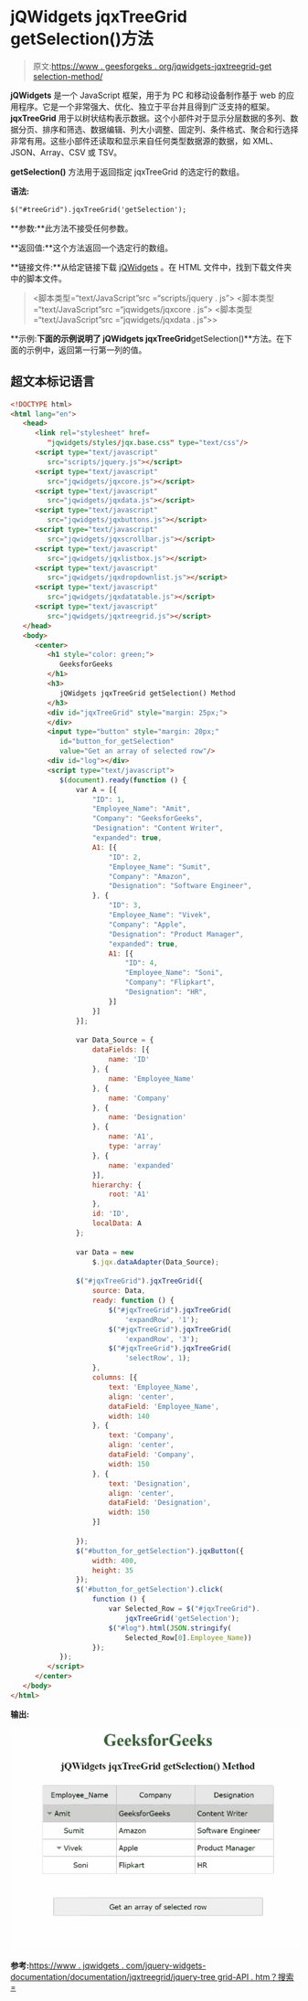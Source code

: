 # jQWidgets jqxTreeGrid getSelection()方法

> 原文:[https://www . geesforgeks . org/jqwidgets-jqxtreegrid-get selection-method/](https://www.geeksforgeeks.org/jqwidgets-jqxtreegrid-getselection-method/)

**jQWidgets** 是一个 JavaScript 框架，用于为 PC 和移动设备制作基于 web 的应用程序。它是一个非常强大、优化、独立于平台并且得到广泛支持的框架。 **jqxTreeGrid** 用于以树状结构表示数据。这个小部件对于显示分层数据的多列、数据分页、排序和筛选、数据编辑、列大小调整、固定列、条件格式、聚合和行选择非常有用。这些小部件还读取和显示来自任何类型数据源的数据，如 XML、JSON、Array、CSV 或 TSV。

**getSelection()** 方法用于返回指定 jqxTreeGrid 的选定行的数组。

**语法:**

```html
$("#treeGrid").jqxTreeGrid('getSelection');
```

**参数:**此方法不接受任何参数。

**返回值:**这个方法返回一个选定行的数组。

**链接文件:**从给定链接下载 [jQWidgets](https://www.jqwidgets.com/download/) 。在 HTML 文件中，找到下载文件夹中的脚本文件。

> <link rel="”stylesheet”" href="”jqwidgets/styles/jqx.base.css”" type="”text/css”">
> <脚本类型=“text/JavaScript”src =“scripts/jquery . js”></脚本>
> <脚本类型=“text/JavaScript”src =“jqwidgets/jqxcore . js”></脚本>
> <脚本类型=“text/JavaScript”src =“jqwidgets/jqxdata . js”>>

**示例:**下面的示例说明了 jQWidgets jqxTreeGrid**getSelection()**方法。在下面的示例中，返回第一行第一列的值。

## 超文本标记语言

```html
<!DOCTYPE html>
<html lang="en">
   <head>
      <link rel="stylesheet" href=
         "jqwidgets/styles/jqx.base.css" type="text/css"/>
      <script type="text/javascript" 
         src="scripts/jquery.js"></script>
      <script type="text/javascript" 
         src="jqwidgets/jqxcore.js"></script>
      <script type="text/javascript" 
         src="jqwidgets/jqxdata.js"></script>
      <script type="text/javascript" 
         src="jqwidgets/jqxbuttons.js"></script>
      <script type="text/javascript" 
         src="jqwidgets/jqxscrollbar.js"></script>
      <script type="text/javascript" 
         src="jqwidgets/jqxlistbox.js"></script>
      <script type="text/javascript" 
         src="jqwidgets/jqxdropdownlist.js"></script>
      <script type="text/javascript" 
         src="jqwidgets/jqxdatatable.js"></script>
      <script type="text/javascript" 
         src="jqwidgets/jqxtreegrid.js"></script>
   </head>
   <body>
      <center>
         <h1 style="color: green;">
            GeeksforGeeks
         </h1>
         <h3>
            jQWidgets jqxTreeGrid getSelection() Method
         </h3>
         <div id="jqxTreeGrid" style="margin: 25px;">
         </div>
         <input type="button" style="margin: 20px;" 
            id="button_for_getSelection" 
            value="Get an array of selected row"/>
         <div id="log"></div>
         <script type="text/javascript">
            $(document).ready(function () {
                var A = [{
                    "ID": 1,
                    "Employee_Name": "Amit",
                    "Company": "GeeksforGeeks",
                    "Designation": "Content Writer",
                    "expanded": true,
                    A1: [{
                        "ID": 2,
                        "Employee_Name": "Sumit",
                        "Company": "Amazon",
                        "Designation": "Software Engineer",
                    }, {
                        "ID": 3,
                        "Employee_Name": "Vivek",
                        "Company": "Apple",
                        "Designation": "Product Manager",
                        "expanded": true,
                        A1: [{
                            "ID": 4,
                            "Employee_Name": "Soni",
                            "Company": "Flipkart",
                            "Designation": "HR",
                        }]
                    }]
                }];

                var Data_Source = {
                    dataFields: [{
                        name: 'ID'
                    }, {
                        name: 'Employee_Name'
                    }, {
                        name: 'Company'
                    }, {
                        name: 'Designation'
                    }, {
                        name: 'A1',
                        type: 'array'
                    }, {
                        name: 'expanded'
                    }],
                    hierarchy: {
                        root: 'A1'
                    },
                    id: 'ID',
                    localData: A
                };

                var Data = new
                    $.jqx.dataAdapter(Data_Source);

                $("#jqxTreeGrid").jqxTreeGrid({
                    source: Data,
                    ready: function () {
                        $("#jqxTreeGrid").jqxTreeGrid(
                            'expandRow', '1');
                        $("#jqxTreeGrid").jqxTreeGrid(
                            'expandRow', '3');
                        $("#jqxTreeGrid").jqxTreeGrid(
                            'selectRow', 1);
                    },
                    columns: [{
                        text: 'Employee_Name',
                        align: 'center',
                        dataField: 'Employee_Name',
                        width: 140
                    }, {
                        text: 'Company',
                        align: 'center',
                        dataField: 'Company',
                        width: 150
                    }, {
                        text: 'Designation',
                        align: 'center',
                        dataField: 'Designation',
                        width: 150
                    }]

                });
                $("#button_for_getSelection").jqxButton({
                    width: 400,
                    height: 35
                });
                $('#button_for_getSelection').click(
                    function () {
                        var Selected_Row = $("#jqxTreeGrid").
                            jqxTreeGrid('getSelection');
                        $("#log").html(JSON.stringify(
                            Selected_Row[0].Employee_Name))
                    });
            });
         </script>
      </center>
   </body>
</html>
```

**输出:**

![](img/063cfec3a795b8885748ac3271938c09.png)

**参考:**[https://www . jqwidgets . com/jquery-widgets-documentation/documentation/jqxtreegrid/jquery-tree grid-API . htm？搜索=](https://www.jqwidgets.com/jquery-widgets-documentation/documentation/jqxtreegrid/jquery-treegrid-api.htm?search=)